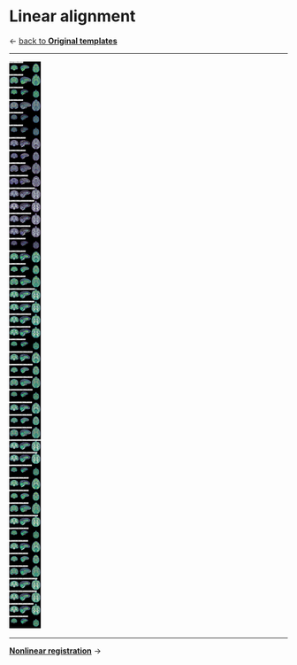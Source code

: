 # Linear alignment    

&larr; [back to **Original templates**](templates.md)     

----

![All_linear](images/linear_reg/Montage_Linear.png)
    
---

[**Nonlinear registration**](nonlinear_registration.md) &rarr;

